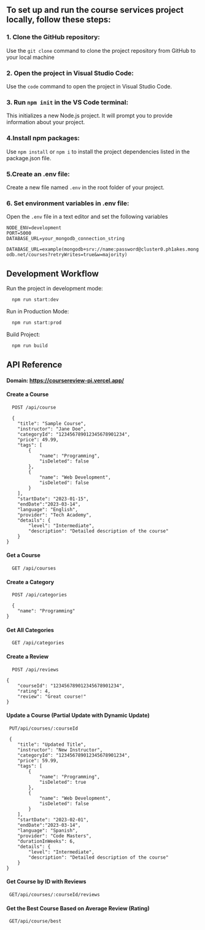 
## To set up and run the course services project locally, follow these steps:
  ### 1. Clone the GitHub repository:
  Use the `git clone` command to clone the project repository from GitHub to your local machine

### 2. Open the project in Visual Studio Code:
Use the `code` command to open the project in Visual Studio Code.

### 3. Run `npm init` in the VS Code terminal:
This initializes a new Node.js project. It will prompt you to provide information about your project.
### 4.Install npm packages: 
Use `npm install` or `npm i` to install the project dependencies listed in the package.json file.
### 5.Create an .env file:
Create a new file named `.env` in the root folder of your project.
### 6. Set environment variables in .env file:
Open the `.env` file in a text editor and set the following variables

```http
NODE_ENV=development
PORT=5000
DATABASE_URL=your_mongodb_connection_string

```
`DATABASE_URL=example(mongodb+srv://name:password@cluster0.ph1akes.mongodb.net/courses?retryWrites=true&w=majority)`
## Development Workflow

Run the project in development mode:

```bash
  npm run start:dev
```
Run in Production Mode:
```bash
  npm run start:prod
```
Build Project:
```bash
  npm run build
```



## API Reference

#### Domain: https://coursereview-pi.vercel.app/

#### Create a Course

```http
  POST /api/course
```
```http
  {
    "title": "Sample Course",
    "instructor": "Jane Doe",
    "categoryId": "123456789012345678901234",
    "price": 49.99,
    "tags": [
        {
            "name": "Programming",
            "isDeleted": false
        },
        {
            "name": "Web Development",
            "isDeleted": false
        }
    ],
    "startDate": "2023-01-15",
    "endDate":"2023-03-14",
    "language": "English",
    "provider": "Tech Academy",
    "details": {
        "level": "Intermediate",
        "description": "Detailed description of the course"
    }
}
```



#### Get a Course

```http
  GET /api/courses
```
#### Create a Category

```http
  POST /api/categories
```
```http
  {
    "name": "Programming"
}
```


#### Get All Categories

```http
  GET /api/categories
```
#### Create a Review

```http
  POST /api/reviews
```
```http
{
    "courseId": "123456789012345678901234",
    "rating": 4,
    "review": "Great course!"
}
```

#### Update a Course (Partial Update with Dynamic Update)

```http
 PUT/api/courses/:courseId
```
```http
 {
    "title": "Updated Title",
    "instructor": "New Instructor",
    "categoryId": "123456789012345678901234",
    "price": 59.99,
    "tags": [
        {
            "name": "Programming",
            "isDeleted": true
        },
        {
            "name": "Web Development",
            "isDeleted": false
        }
    ],
    "startDate": "2023-02-01",
    "endDate":"2023-03-14",
    "language": "Spanish",
    "provider": "Code Masters",
    "durationInWeeks": 6,
    "details": {
        "level": "Intermediate",
        "description": "Detailed description of the course"
    }
}
```

#### Get Course by ID with Reviews

```http
 GET/api/courses/:courseId/reviews
```
#### Get the Best Course Based on Average Review (Rating)

```http
 GET/api/course/best
```



